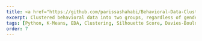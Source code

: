 ```yaml
---
title: <a href="https://github.com/parissashahabi/Behavioral-Data-Clustering-and-Gender-Correlation-Analysis">Behavioral Data Clustering and Gender Correlation Analysis</a>
excerpt: Clustered behavioral data into two groups, regardless of gender, and evaluated cluster consistency with gender division using silhouette and Davies-Bouldin scores.
tags: [Python, K-Means, EDA, Clustering, Silhouette Score, Davies-Bouldin Score]
order: 7
---
```


